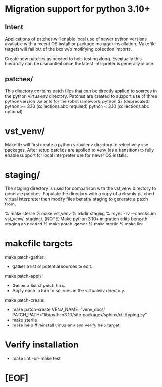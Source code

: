 # Migration support for python 3.10+

## Intent

Applications of patches will enable local use of newer python versions
available with a recent OS install or package manager installation.
Makefile targets will fail out of the box w/o modifying collection imports.

Create new patches as needed to help testing along.
Eventually this hierarchy can be dismantled once the latest interpreter
is generally in use.

## patches/

This directory contains patch files that can be directly applied to sources
in the python virtualenv directory.  Patches are created to support use of
three python version variants for the robot ramework:
    python 2x       (deprecated)
    python >= 3.10  (collections.abc required)
    python < 3.10   (collections.abc optional)


# vst_venv/

Makefile will first create a python virtualenv directory to selectively
use packages.  After setup patches are applied to venv (as a transition)
to fully enable support for local interpreter use for newer OS installs.


# staging/

The staging directory is used for comparison with the vst_venv directory
to generate patches.  Populate the directory with a copy of a cleanly
patched virtual interpreter then modify files benath/ staging to generate
a patch from.

% make sterile
% make vst_venv
% mkdir staging
% rsync -rv --checksum vst_venv/. staging/.
[NOTE] Make python 3.10+ migration edits beneath staging as needed
% make patch-gather
% make sterile
% make lint


# makefile targets

make patch-gather:
   * gather a list of potential sources to edit.

make patch-apply:
   * Gather a list of patch files.
   * Apply each in turn to sources in the virtualenv directory.

make patch-create:
   * make patch-create VENV_NAME="venv_docs" PATCH_PATH="lib/python3.10/site-packages/sphinx/util/typing.py"
   * make sterile
   * make help     # reinstall virtualenv and verify help target

# Verify installation
   * make lint -or- make test

# [EOF]